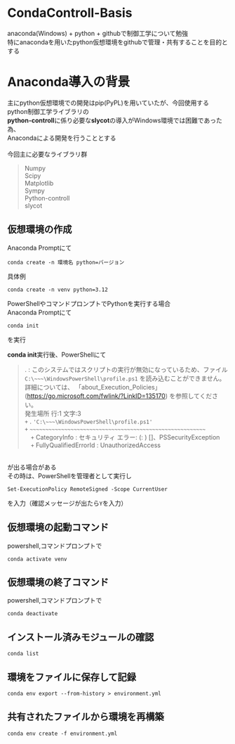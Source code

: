 # CondaControll-Basis
anaconda(Windows) + python + githubで制御工学について勉強 <br>
特にanacondaを用いたpython仮想環境をgithubで管理・共有することを目的とする

# Anaconda導入の背景
主にpython仮想環境での開発はpip(PyPL)を用いていたが、今回使用するpython制御工学ライブラリの<br>
**python-controll**に係り必要な**slycot**の導入がWindows環境では困難であった為、<br>
Anacondaによる開発を行うこととする
<br>
<br>
今回主に必要なライブラリ群
>Numpy<br>
>Scipy<br>
>Matplotlib<br>
>Sympy<br>
>Python-controll<br>
>slycot<br>

## 仮想環境の作成
Anaconda Promptにて<br>
```
conda create -n 環境名 python=バージョン
```

具体例<br>
```
conda create -n venv python=3.12
```

PowerShellやコマンドプロンプトでPythonを実行する場合<br>
Anaconda Promptにて
```
conda init
```
を実行

**conda init**実行後、PowerShellにて

>. : このシステムではスクリプトの実行が無効になっているため、ファイル `C:\~~~\WindowsPowerShell\profile.ps1` 
>を読み込むことができません。詳細については、
>「about_Execution_Policies」(https://go.microsoft.com/fwlink/?LinkID=135170)
>を参照してください。<br>
>発生場所 行:1 文字:3<br>
>`+` . `'C:\~~~\WindowsPowerShell\profile.ps1'`<br>
>`+`   `~~~~~~~~~~~~~~~~~~~~~~~~~~~~~~~~~~~~~~~~~~~~~~~~~~~~~~~~`<br>
>    &emsp;`+` CategoryInfo          : セキュリティ エラー: (: ) []、PSSecurityException<br>
>    &emsp;`+` FullyQualifiedErrorId : UnauthorizedAccess

<br>が出る場合がある<br>
その時は、PowerShellを管理者として実行し
```
Set-ExecutionPolicy RemoteSigned -Scope CurrentUser
```
を入力（確認メッセージが出たら`Y`を入力）

## 仮想環境の起動コマンド
powershell,コマンドプロンプトで <br>
```
conda activate venv
```

## 仮想環境の終了コマンド
powershell,コマンドプロンプトで<br>
```
conda deactivate
```

## インストール済みモジュールの確認
```
conda list
```

## 環境をファイルに保存して記録
```
conda env export --from-history > environment.yml
```

## 共有されたファイルから環境を再構築
```
conda env create -f environment.yml
```

